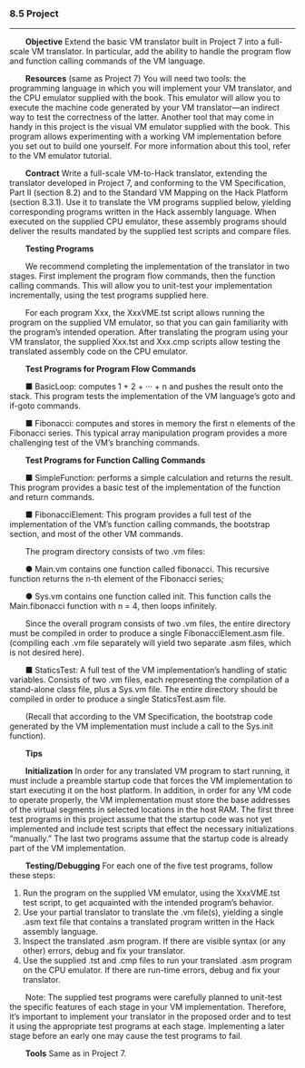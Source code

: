 ### 8.5 Project
---


&emsp;&emsp;**Objective** Extend the basic VM translator built in Project 7 into a full-scale VM translator. In particular, add the ability to handle the program flow and function calling commands of the VM language.

&emsp;&emsp;**Resources** (same as Project 7) You will need two tools: the programming language in which you will implement your VM translator, and the CPU emulator supplied with the book. This emulator will allow you to execute the machine code generated by your VM translator—an indirect way to test the correctness of the latter. Another tool that may come in handy in this project is the visual VM emulator supplied with the book. This program allows experimenting with a working VM implementation before you set out to build one yourself. For more information about this tool, refer to the VM emulator tutorial.

&emsp;&emsp;**Contract** Write a full-scale VM-to-Hack translator, extending the translator developed in Project 7, and conforming to the VM Specification, Part II (section 8.2) and to the Standard VM Mapping on the Hack Platform (section 8.3.1). Use it to translate the VM programs supplied below, yielding corresponding programs written in the Hack assembly language. When executed on the supplied CPU emulator, these assembly programs should deliver the results mandated by the supplied test scripts and compare files.

&emsp;&emsp;**Testing Programs**

&emsp;&emsp;We recommend completing the implementation of the translator in two stages. First implement the program flow commands, then the function calling commands. This will allow you to unit-test your implementation incrementally, using the test programs supplied here.

&emsp;&emsp;For each program Xxx, the XxxVME.tst script allows running the program on the supplied VM emulator, so that you can gain familiarity with the program’s intended operation. After translating the program using your VM translator, the supplied Xxx.tst and Xxx.cmp scripts allow testing the translated assembly code on the CPU emulator.

&emsp;&emsp;**Test Programs for Program Flow Commands**

  &emsp;&emsp;■ BasicLoop: computes 1 + 2 + ··· + n and pushes the result onto the stack. This program tests the implementation of the VM language’s goto and if-goto commands.

  &emsp;&emsp;■ Fibonacci: computes and stores in memory the first n elements of the Fibonacci series. This typical array manipulation program provides a more challenging test of the VM’s branching commands.

&emsp;&emsp;**Test Programs for Function Calling Commands**

  &emsp;&emsp;■ SimpleFunction: performs a simple calculation and returns the result. This program provides a basic test of the implementation of the function and return commands.

  &emsp;&emsp;■ FibonacciElement: This program provides a full test of the implementation of the VM’s function calling commands, the bootstrap section, and most of the other VM commands.

  &emsp;&emsp;The program directory consists of two .vm files:

  &emsp;&emsp;● Main.vm contains one function called fibonacci. This recursive function returns the n-th element of the Fibonacci series;

  &emsp;&emsp;● Sys.vm contains one function called init. This function calls the Main.fibonacci function with n = 4, then loops infinitely.

  &emsp;&emsp;Since the overall program consists of two .vm files, the entire directory must be compiled in order to produce a single FibonacciElement.asm file. (compiling each .vm file separately will yield two separate .asm files, which is not desired here).

  &emsp;&emsp;■ StaticsTest: A full test of the VM implementation’s handling of static variables. Consists of two .vm files, each representing the compilation of a stand-alone class file, plus a Sys.vm file. The entire directory should be compiled in order to produce a single StaticsTest.asm file.

  &emsp;&emsp;(Recall that according to the VM Specification, the bootstrap code generated by the VM implementation must include a call to the Sys.init function).

&emsp;&emsp;**Tips**

&emsp;&emsp;**Initialization** In order for any translated VM program to start running, it must include a preamble startup code that forces the VM implementation to start executing it on the host platform. In addition, in order for any VM code to operate properly, the VM implementation must store the base addresses of the virtual segments in selected locations in the host RAM. The first three test programs in this project assume that the startup code was not yet implemented and include test scripts that effect the necessary initializations “manually.” The last two programs assume that the startup code is already part of the VM implementation.

&emsp;&emsp;**Testing/Debugging** For each one of the five test programs, follow these steps:
  1. Run the program on the supplied VM emulator, using the XxxVME.tst test script, to get acquainted with the intended program’s behavior.
  2. Use your partial translator to translate the .vm file(s), yielding a single .asm text file that contains a translated program written in the Hack assembly language.
  3. Inspect the translated .asm program. If there are visible syntax (or any other) errors, debug and fix your translator.
  4. Use the supplied .tst and .cmp files to run your translated .asm program on the CPU emulator. If there are run-time errors, debug and fix your translator.

&emsp;&emsp;Note: The supplied test programs were carefully planned to unit-test the specific features of each stage in your VM implementation. Therefore, it’s important to implement your translator in the proposed order and to test it using the appropriate test programs at each stage. Implementing a later stage before an early one may cause the test programs to fail.

&emsp;&emsp;**Tools** Same as in Project 7.
